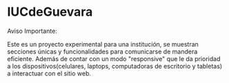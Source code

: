 # IUCdeGuevara

Aviso Importante:

Este es un proyecto experimental para una institución, se muestran secciones únicas y funcionalidades para comunicarse de mandera eficiente.
Además de contar con un modo "responsive" que le da prioridad a los dispositivos(celulares, laptops, computadoras de escritorio y tabletas) a interactuar con el sitio web.
